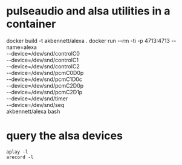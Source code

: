 # pulseaudio and alsa utilities in a container
docker build -t akbennett/alexa .
docker run --rm -ti -p 4713:4713 --name=alexa  \
 --device=/dev/snd/controlC0  \
 --device=/dev/snd/controlC1  \
 --device=/dev/snd/controlC2  \
 --device=/dev/snd/pcmC0D0p   \
 --device=/dev/snd/pcmC1D0c   \
 --device=/dev/snd/pcmC2D0p   \
 --device=/dev/snd/pcmC2D1p   \
 --device=/dev/snd/timer      \
 --device=/dev/snd/seq        \
 akbennett/alexa  bash

# query the alsa devices
```
aplay -l
arecord -l
```
